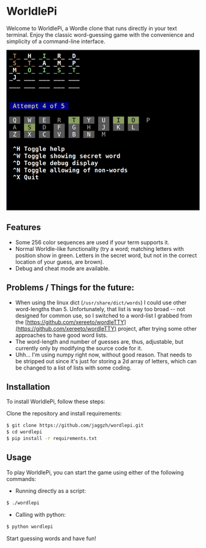 # WorldlePi

Welcome to WorldlePi, a Wordle clone that runs directly in your text terminal. Enjoy the classic word-guessing game with the convenience and simplicity of a command-line interface.

![WorldlePi Screenshot](i/ss.png)

## Features

* Some 256 color sequences are used if your term supports it.
* Normal Worldle-like functionality (try a word; matching letters with position show in green. Letters in the secret word, but not in the correct location of your guess, are brown).
* Debug and cheat mode are available.

## Problems / Things for the future:

* When using the linux dict (`/usr/share/dict/words`) I could use other word-lengths than 5. Unfortunately, that list is way too broad -- not designed for common use, so I switched to a word-list I grabbed from the [https://github.com/xereeto/wordleTTY](https://github.com/xereeto/wordleTTY) project, after trying some other approaches to have good word lists.
* The word-length and number of guesses are, thus, adjustable, but currently only by modifying the source code for it.
* Uhh... I'm using numpy right now, without good reason. That needs to be stripped out since it's just for storing a 2d array of letters, which can be changed to a list of lists with some coding.

## Installation

To install WorldlePi, follow these steps:

Clone the repository and install requirements:
```bash
$ git clone https://github.com/jaggzh/wordlepi.git
$ cd wordlepi
$ pip install -r requirements.txt
```

## Usage

To play WorldlePi, you can start the game using either of the following commands:

* Running directly as a script:
```bash
$ ./wordlepi
```

* Calling with python:
```bash
$ python wordlepi
```

Start guessing words and have fun!

